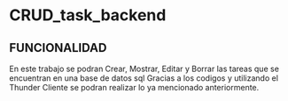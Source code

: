 # CRUD_task_backend

## FUNCIONALIDAD
En este trabajo se podran Crear, Mostrar, Editar y Borrar las tareas que se encuentran en una base de datos sql
Gracias a los codigos y utilizando el Thunder Cliente se podran realizar lo ya mencionado anteriormente. 
